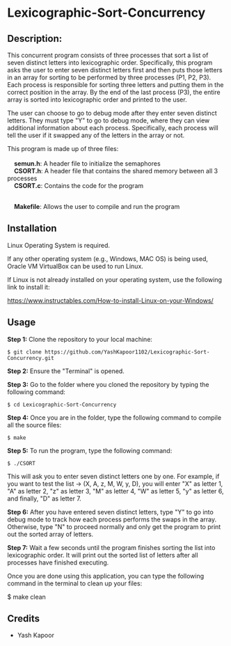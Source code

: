 # Lexicographic-Sort-Concurrency

## Description:
This concurrent program consists of three processes that sort a list of seven distinct letters into lexicographic order. Specifically, this program asks the user to enter seven distinct letters first and then puts those letters in an array for sorting to be performed by three processes (P1, P2, P3). Each process is responsible for sorting three letters and putting them in the correct position in the array. By the end of the last process (P3), the entire array is sorted into lexicographic order and printed to the user. 

The user can choose to go to debug mode after they enter seven distinct letters. They must type "Y" to go to debug mode, where they can view additional information about each process. Specifically, each process will tell the user if it swapped any of the letters in the array or not. 

This program is made up of three files:<br><br>
&nbsp;&nbsp;&nbsp;&nbsp;**semun.h**:		A header file to initialize the semaphores<br>
&nbsp;&nbsp;&nbsp;&nbsp;**CSORT.h**:		A header file that contains the shared memory between all 3 processes<br>
&nbsp;&nbsp;&nbsp;&nbsp;**CSORT.c**:	 	Contains the code for the program<br><br>

&nbsp;&nbsp;&nbsp;&nbsp;**Makefile**:	Allows the user to compile and run the program


## Installation

Linux Operating System is required. 


If any other operating system (e.g., Windows, MAC OS) is being used, Oracle VM VirtualBox can be used to run Linux.


If Linux is not already installed on your operating system, use the following link to install it:

https://www.instructables.com/How-to-install-Linux-on-your-Windows/


## Usage

**Step 1:** Clone the repository to your local machine:
```
$ git clone https://github.com/YashKapoor1102/Lexicographic-Sort-Concurrency.git
```

**Step 2:** Ensure the "Terminal" is opened.

**Step 3:** Go to the folder where you cloned the repository by typing the following command:
```
$ cd Lexicographic-Sort-Concurrency
```

**Step 4:** Once you are in the folder, type the following command to compile all the source files:

	$ make

**Step 5:** To run the program, type the following command:

	$ ./CSORT

This will ask you to enter seven distinct letters one by one. For example, if you want to 
test the list -> (X, A, z, M, W, y, D), you will enter "X" as letter 1, "A" as letter 2, 
"z" as letter 3, "M" as letter 4, "W" as letter 5, "y" as letter 6, and finally, "D" as 
letter 7. 

**Step 6:** After you have entered seven distinct letters, type "Y" to go into debug mode to track how each process performs the swaps in the array. Otherwise, type "N" to proceed normally and 
	only get the program to print out the sorted array of letters.

**Step 7:** Wait a few seconds until the program finishes sorting the list into lexicographic order.
	It will print out the sorted list of letters after all processes have finished executing. 


Once you are done using this application, you can type the following command in the terminal to clean up your files:

$ make clean


## Credits
- Yash Kapoor

	
